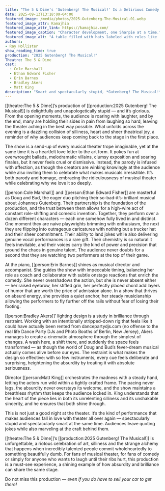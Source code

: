 ```yaml
---
title: "The 5 & Dime's 'Gutenberg! The Musical!' Is a Delirious Comedy Triumph"
date: 2025-09-13T13:18:00-04:00
featured_image: /media/photos/2025-Gutenberg-The-Musical-01.webp
featured_image_attr: Kamajhia
featured_image_attr_link: https://kamajhia.com/
featured_image_caption: "Character development, one Sharpie at a time."
featured_image_alt: "A table filled with hats labeled with roles like 'Monk,' 'Doctor,' 'Li’l Nazi Girl' and 'Stage Crew,' showcasing the minimalist brilliance of Gutenberg! The Musical!"
authors: 
- Ray Hollister
show_reading_time: true
production: "2025 Gutenberg! The Musical!"
Theatre: The 5 & Dime
cast: 
  - Cole Marshall
  - Ethan Edward Fisher
  - Erin Barnes
  - Bradley Akers
  - Matt King
description: "Smart and spectacularly stupid, *Gutenberg! The Musical!* at The 5 & Dime is a must-see comedy that celebrates and parodies everything about musicals."
---
```

[[theatre:The 5 & Dime]]’s production of [[production:2025 Gutenberg! The Musical!]] is delightfully and unapologetically stupid — and it’s glorious. From the opening moments, the audience is roaring with laughter, and by the end, many are holding their sides in pain from laughing so hard, leaving the theater aching in the best way possible. What unfolds across the evening is a dazzling collision of silliness, heart and sheer theatrical joy, a reminder of why audiences keep coming back to the stage in the first place.

The show is a send-up of every musical theater trope imaginable, yet at the same time it is a heartfelt love letter to the art form. It pokes fun at overwrought ballads, melodramatic villains, clumsy exposition and soaring finales, but it never feels cruel or dismissive. Instead, the parody is infused with affection, as though the creators are winking knowingly at the audience while also inviting them to celebrate what makes musicals irresistible. It’s both parody and homage, embracing the ridiculousness of musical theater while celebrating why we love it so deeply.

[[person:Cole Marshall]] and [[person:Ethan Edward Fisher]] are masterful as Doug and Bud, the eager duo pitching their so-bad-it’s-brilliant musical about Johannes Gutenberg. Their partnership is the foundation of the production, and the trust between them allows for a high-wire act of constant role-shifting and comedic invention. Together, they perform over a dozen different characters — each one somehow fully lived in and distinct. One moment they are naive playwrights brimming with enthusiasm, the next they are flipping into outrageous caricatures with nothing but a trucker hat and their sheer commitment. Their ability to land jokes while also delivering genuine vocal performances is a rare gift. Their chemistry is so natural it feels inevitable, and their voices carry the kind of power and precision that ground the chaos in genuine talent. The audience never doubts for a second that they are watching two performers at the top of their game.

At the piano, [[person:Erin Barnes]] shines as musical director and accompanist. She guides the show with impeccable timing, balancing her role as coach and collaborator with subtle onstage reactions that enrich the comedy. She never overshadows the action, but she is never absent either — her raised eyebrow, her stifled grin, her perfectly placed chord add layers of humor that are worth the price of admission alone. In a show that thrives on absurd energy, she provides a quiet anchor, her steady musicianship allowing the performers to fly further off the rails without fear of losing their footing.

[[person:Bradley Akers]]’ lighting design is a study in brilliance through restraint. Working with an intentionally stripped-down rig that feels like it could have actually been rented from dancepartydjs.com (no offense to the real life Dance Party DJs and Photo Booths of Berlin, New Jersey), Akers manages to create a cinematic atmosphere through the simplest of changes. A wash here, a shift there, and suddenly the space feels transformed — as though the world of Doug and Bud’s fever-dream musical actually comes alive before our eyes. The restraint is what makes the design so effective: with so few instruments, every cue feels deliberate and surprising, heightening the absurdity by treating it with absolute seriousness.

Director [[person:Matt King]] orchestrates the madness with a steady hand, letting the actors run wild within a tightly crafted frame. The pacing never lags, the absurdity never overstays its welcome, and the show maintains a breathless rhythm that keeps the audience locked in. King understands that the heart of the piece lies in both its unrelenting silliness and its unshakable sincerity, and he ensures that both shine through.

This is not just a good night at the theater. It’s the kind of performance that makes audiences fall in love with theater all over again — spectacularly stupid and spectacularly smart at the same time. Audiences leave quoting jokes while also marveling at the craft behind them. 

[[theatre:The 5 & Dime]]’s [[production:2025 Gutenberg! The Musical!]] is unforgettable, a riotous celebration of art, silliness and the strange alchemy that happens when incredibly talented people commit wholeheartedly to something beautifully dumb. For fans of musical theater, for fans of comedy or simply for anyone who wants to laugh until their ribs hurt, this production is a must-see experience, a shining example of how absurdity and brilliance can share the same stage. 

Do not miss this production — *even if you do have to sell your car to get there!*